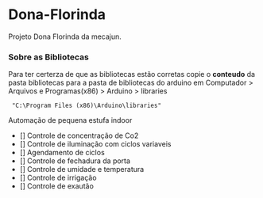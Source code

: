 # Dona-Florinda
Projeto Dona Florinda da mecajun.

### Sobre as Bibliotecas
Para ter certerza de que as bibliotecas estão corretas copie o **conteudo** da pasta bibliotecas para a pasta de bibliotecas do arduino em Computador > Arquivos e Programas(x86) > Arduino > libraries 

` "C:\Program Files (x86)\Arduino\libraries"`


Automação de pequena estufa indoor

- [] Controle de concentração de Co2 
- [] Controle de iluminação com ciclos variaveis
- [] Agendamento de ciclos
- [] Controle de fechadura da porta
- [] Controle de umidade e temperatura
- [] Controle de irrigação
- [] Controle de exautão

